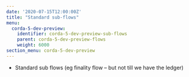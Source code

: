```yaml
---
date: '2020-07-15T12:00:00Z'
title: "Standard sub-flows"
menu:
  corda-5-dev-preview:
    identifier: corda-5-dev-preview-sub-flows
    parent: corda-5-dev-preview-flows
    weight: 6000
section_menu: corda-5-dev-preview
---
```


*	Standard sub flows (eg finality flow – but not till we have the ledger)
